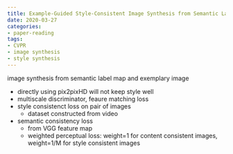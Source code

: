 ```yaml
---
title: Example-Guided Style-Consistent Image Synthesis from Semantic Labeling
date: 2020-03-27
categories:
- paper-reading
tags:
- CVPR
- image synthesis
- style synthesis
---
```


image synthesis from semantic label map and exemplary image
- directly using pix2pixHD will not keep style well
- multiscale discriminator, feaure matching loss
- style consistenct loss on pair of images
    - dataset constructed from video
- semantic consistency loss
    - from VGG feature map
    - weighted perceptual loss: weight=1 for content consistent images, weight=1/M for style consistent images
